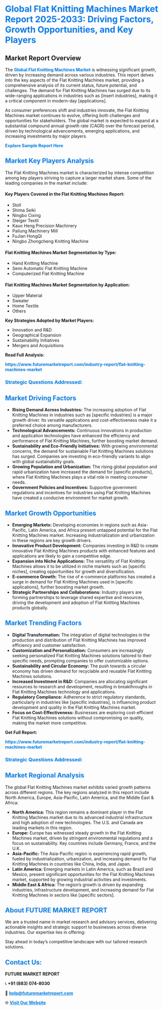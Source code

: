 <h1 style="color: #007BFF;">Global Flat Knitting Machines Market Report 2025-2033: Driving Factors, Growth Opportunities, and Key Players</h1>

<section id="overview">
<h2>Market Report Overview</h2>
<p>The <a href="https://www.futuremarketreport.com/industry-report/flat-knitting-machines-market" style="color: #007BFF; text-decoration: none;"><strong>Global Flat Knitting Machines Market</strong></a> is witnessing significant growth, driven by increasing demand across various industries. This report delves into the key aspects of the Flat Knitting Machines market, providing a comprehensive analysis of its current status, future potential, and challenges. The demand for Flat Knitting Machines has surged due to its wide-ranging applications in industries such as [insert industries], making it a critical component in modern-day [applications].</p>
<p>As consumer preferences shift and industries innovate, the Flat Knitting Machines market continues to evolve, offering both challenges and opportunities for stakeholders. The global market is expected to expand at a substantial compound annual growth rate (CAGR) over the forecast period, driven by technological advancements, emerging applications, and increasing investments by major players.</p>
</section>

<section id="overview">
<p><a href="https://www.futuremarketreport.com/request-sample/reportId=92668" style="color: #007BFF; text-decoration: none;"><strong>Explore Sample Report Here</strong></a></p>
</section>

<section id="key-players">
<h2 style="color: #007BFF;">Market Key Players Analysis</h2>
<p>The Flat Knitting Machines market is characterized by intense competition among key players striving to capture a larger market share. Some of the leading companies in the market include:</p>
<h4>Key Players Covered in the Flat Knitting Machines Report:</h4>
<ul><li>Stoll</li><li>Shima Seiki</li><li>Ningbo Cixing</li><li>Steiger Textil</li><li>Kauo Heng Precision Machinery</li><li>Pailung Machinery Mill</li><li>FuJian HongQi</li><li>Ningbo Zhongcheng Knitting Machine</li></ul>
<h4>Flat Knitting Machines Market Segmentation by Type:</h4>
<ul><li>Hand Knitting Machine</li><li>Semi Automatic Flat Knitting Machine</li><li>Computerized Flat Knitting Machine</li></ul>

<h4>Flat Knitting Machines Market Segmentation by Application:</h4>
<ul><li>Upper Material</li><li>Sweater</li><li>Home Textile</li><li>Others</li></ul>
<p><strong>Key Strategies Adopted by Market Players:</strong></p>
<ul>
<li>Innovation and R&D</li>
<li>Geographical Expansion</li>
<li>Sustainability Initiatives</li>
<li>Mergers and Acquisitions</li>
</ul>
</section>

<section>
<p><strong>Read Full Analysis: </strong></p><a href="https://www.futuremarketreport.com/industry-report/flat-knitting-machines-market" style="color: #007BFF; text-decoration: none;"><strong>https://www.futuremarketreport.com/industry-report/flat-knitting-machines-market</strong></a>
<h3 style="color: #007BFF;">Strategic Questions Addressed:</h3>
</section>

<section id="driving-factors">
<h2 style="color: #007BFF;">Market Driving Factors</h2>
<ul>
<li><strong>Rising Demand Across Industries:</strong> The increasing adoption of Flat Knitting Machines in industries such as [specific industries] is a major growth driver. Its versatile applications and cost-effectiveness make it a preferred choice among manufacturers.</li>
<li><strong>Technological Advancements:</strong> Continuous innovations in production and application technologies have enhanced the efficiency and performance of Flat Knitting Machines, further boosting market demand.</li>
<li><strong>Sustainability and Eco-Friendly Initiatives:</strong> With growing environmental concerns, the demand for sustainable Flat Knitting Machines solutions has surged. Companies are investing in eco-friendly variants to align with global sustainability goals.</li>
<li><strong>Growing Population and Urbanization:</strong> The rising global population and rapid urbanization have increased the demand for [specific products], where Flat Knitting Machines plays a vital role in meeting consumer needs.</li>
<li><strong>Government Policies and Incentives:</strong> Supportive government regulations and incentives for industries using Flat Knitting Machines have created a conducive environment for market growth.</li>
</ul>
</section>

<section id="growth-opportunities">
<h2 style="color: #007BFF;">Market Growth Opportunities</h2>
<ul>
<li><strong>Emerging Markets:</strong> Developing economies in regions such as Asia-Pacific, Latin America, and Africa present untapped potential for the Flat Knitting Machines market. Increasing industrialization and urbanization in these regions are key growth drivers.</li>
<li><strong>Innovative Product Development:</strong> Companies investing in R&D to create innovative Flat Knitting Machines products with enhanced features and applications are likely to gain a competitive edge.</li>
<li><strong>Expansion into Niche Applications:</strong> The versatility of Flat Knitting Machines allows it to be utilized in niche markets such as [specific niches], creating opportunities for growth and diversification.</li>
<li><strong>E-commerce Growth:</strong> The rise of e-commerce platforms has created a surge in demand for Flat Knitting Machines used in [specific applications], further boosting market growth.</li>
<li><strong>Strategic Partnerships and Collaborations:</strong> Industry players are forming partnerships to leverage shared expertise and resources, driving the development and adoption of Flat Knitting Machines products globally.</li>
</ul>
</section>

<section id="trending-factors">
<h2 style="color: #007BFF;">Market Trending Factors</h2>
<ul>
<li><strong>Digital Transformation:</strong> The integration of digital technologies in the production and distribution of Flat Knitting Machines has improved efficiency and customer satisfaction.</li>
<li><strong>Customization and Personalization:</strong> Consumers are increasingly seeking personalized Flat Knitting Machines solutions tailored to their specific needs, prompting companies to offer customizable options.</li>
<li><strong>Sustainability and Circular Economy:</strong> The push towards a circular economy has driven demand for recyclable and reusable Flat Knitting Machines solutions.</li>
<li><strong>Increased Investment in R&D:</strong> Companies are allocating significant resources to research and development, resulting in breakthroughs in Flat Knitting Machines technology and applications.</li>
<li><strong>Regulatory Compliance:</strong> Adherence to strict regulatory standards, particularly in industries like [specific industries], is influencing product development and quality in the Flat Knitting Machines market.</li>
<li><strong>Focus on Cost-Effectiveness:</strong> Businesses are exploring cost-efficient Flat Knitting Machines solutions without compromising on quality, making the market more competitive.</li>
</ul>
</section>

<section>
<p><strong>Get Full Report: </strong></p><a href="https://www.futuremarketreport.com/industry-report/flat-knitting-machines-market" style="color: #007BFF; text-decoration: none;"><strong>https://www.futuremarketreport.com/industry-report/flat-knitting-machines-market</strong></a>
<h3 style="color: #007BFF;">Strategic Questions Addressed:</h3>
</section>


<section id="regional-analysis">
<h2 style="color: #007BFF;">Market Regional Analysis</h2>
<p>The global Flat Knitting Machines market exhibits varied growth patterns across different regions. The key regions analyzed in this report include North America, Europe, Asia-Pacific, Latin America, and the Middle East & Africa:</p>
<ul>
<li><strong>North America:</strong> This region remains a dominant player in the Flat Knitting Machines market due to its advanced industrial infrastructure and high adoption of new technologies. The U.S. and Canada are leading markets in this region.</li>
<li><strong>Europe:</strong> Europe has witnessed steady growth in the Flat Knitting Machines market, driven by stringent environmental regulations and a focus on sustainability. Key countries include Germany, France, and the U.K.</li>
<li><strong>Asia-Pacific:</strong> The Asia-Pacific region is experiencing rapid growth, fueled by industrialization, urbanization, and increasing demand for Flat Knitting Machines in countries like China, India, and Japan.</li>
<li><strong>Latin America:</strong> Emerging markets in Latin America, such as Brazil and Mexico, present significant opportunities for the Flat Knitting Machines market, supported by growing industrial activities and investments.</li>
<li><strong>Middle East & Africa:</strong> The region’s growth is driven by expanding industries, infrastructure development, and increasing demand for Flat Knitting Machines in sectors like [specific sectors].</li>
</ul>
</section>

<footer>
<h2 style="color: #007BFF;">About FUTURE MARKET REPORT</h2>
<p>We are a trusted name in market research and advisory services, delivering actionable insights and strategic support to businesses across diverse industries. Our expertise lies in offering:</p>

<p>Stay ahead in today’s competitive landscape with our tailored research solutions.</p>

<h2 style="color: #007BFF;">Contact Us:</h2>
<p><strong>FUTURE MARKET REPORT</strong></p>
<p>📞 <strong>+91 (883) 074-8030</strong></p>
<p>📧 <strong><a href="mailto:help@futuremarketreport.com" style="color: #007BFF;">help@futuremarketreport.com</a></strong></p>
<p>🌐 <strong><a href="https://www.futuremarketreport.com/" style="color: #007BFF;">Visit Our Website</a></strong></p>
</footer>